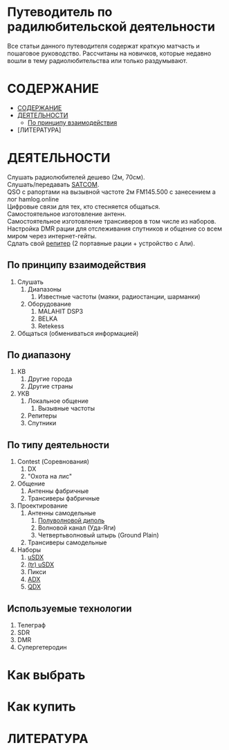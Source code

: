 # Путеводитель по радилюбительской деятельности
Все статьи данного путеводителя содержат краткую матчасть и пошаговое руководство. Рассчитаны на новичков, которые недавно вошли в тему радиолюбительства или только раздумывают.  

# СОДЕРЖАНИЕ
- [СОДЕРЖАНИЕ](#содержание)
- [ДЕЯТЕЛЬНОСТИ](#деятельности)
   - [По принципу взаимодействия](#по-принципу-взаимодействия)
- [ЛИТЕРАТУРА]

# ДЕЯТЕЛЬНОСТИ

Слушать радиолюбителей дешево (2м, 70см).  
Слушать/передавать [SATCOM](satcom.md).  
QSO с рапортами на вызывной частоте 2м FM145.500 с занесением а лог hamlog.online  
Цифровые связи для тех, кто стесняется общаться.  
Самостоятельное изготовление антенн.  
Самостоятельное изготовление трансиверов в том числе из наборов.  
Настройка DMR рации для отслеживания спутников и общение со всем миром через интернет-гейты.  
Сдлать свой [репитер](repiter.md) (2 портавные рации + устройство с Али).  

## По принципу взаимодействия
1. Слушать
   1. Диапазоны
      1. Известные частоты (маяки, радиостанции, шарманки)
   2. Оборудование
      1. MALAHIT DSP3
      2. BELKA
      3. Retekess
2. Общаться (обмениваться информацией)

## По диапазону
1. КВ
   1. Другие города
   2. Другие страны
3. УКВ
   1. Локальное общение
      1. Вызывные частоты
   2. Репитеры
   3. Спутники 

## По типу деятельности
1. Contest (Соревнования)
   1. DX
   2. "Охота на лис"
3. Общение
   1. Антенны фабричные
   2. Трансиверы фабричные
4. Проектирование
   1. Антенны самодельные
      1. [Полуволновой диполь](dipole145-coax.md)
      2. Волновой канал (Уда-Яги)
      3. Четвертьволновый штырь (Ground Plain)
   2. Трансиверы самодельные
5. Наборы
   1. [uSDX](uSDX.md)
   2. [(tr) uSDX](truSDX.md)
   3. Пикси
   4. [ADX](adx.md)
   5. [QDX](qdx.md)

## Используемые технологии
1. Телеграф
2. SDR
3. DMR
4. Супергетеродин

# Как выбрать

# Как купить

# ЛИТЕРАТУРА

